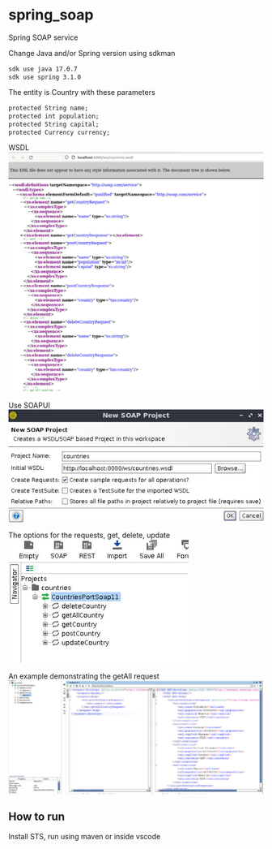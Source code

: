 # spring_soap
Spring SOAP service

Change Java and/or Spring version using sdkman
```
sdk use java 17.0.7
sdk use spring 3.1.0
```

The entity is Country with these parameters
```
protected String name;
protected int population;
protected String capital;
protected Currency currency;
```


WSDL
![Screenshot](images/4.jpg)

Use SOAPUI
![Screenshot](images/3.jpg)

The options for the requests, get, delete, update
![Screenshot](images/2.jpg)

An example demonstrating the getAll request
![Screenshot](images/1.jpg)

## How to run
Install STS, run using maven or inside vscode
